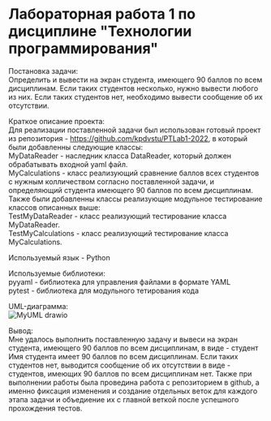 # Лабораторная работа 1 по дисциплине "Технологии программирования"
Постановка задачи:  
Определить и вывести на экран студента, имеющего 90 баллов по всем дисциплинам. Если таких студентов несколько, нужно вывести любого из них. Если таких студентов нет, необходимо вывести сообщение об их отсутствии.  
  
Краткое описание проекта:  
Для реализации поставленной задачи был использован готовый проект из репозитория - https://github.com/kpdvstu/PTLab1-2022, в который были добавленны следующие классы:  
MyDataReader - наследник класса DataReader, который должен обрабатывать входной yaml файл.  
MyCalculations - класс реализующий сравнение баллов всех студентов с нужным колличеством согласно поставленной задачи, и определяющий студента имеющего 90 баллов по всем дисциплинам.  
Также были добавленны классы реализующие модульное тестирование классов описанных выше:  
TestMyDataReader - класс реализующий тестирование класса MyDataReader.  
TestMyCalculations - класс реализующий тестирование класса MyCalculations.  
  
Используемый язык - Python  
  
Используемые библиотеки:  
pyyaml - библиотека для управления файлами в формате YAML  
pytest - библиотека для модульного тетирования кода  
  
UML-диаграмма:  
![MyUML drawio](https://user-images.githubusercontent.com/62301362/193588237-ee5f5c3a-403c-42af-be9f-116c799e5df6.png)  
  
Вывод:  
Мне удалось выполнить поставленную задачу и вывеси на экран студента, имеющего 90 баллов по всем дисциплинам, в виде - студент Имя студента имеет 90 баллов по всем дисциплинам. Если таких студентов нет, выводится сообщение об их отсутствии в виде - студентов, имеющих 90 баллов по всем дисциплинам нет. Также при выполнении работы была проведина работа с репозиторием в github, а именно фиксация изменения и создание отдельных веток для каждого этапа задачи и объедиение их с главной веткой после успешного прохождения тестов.
